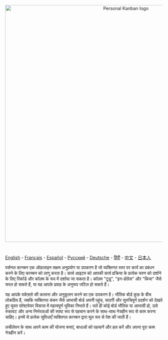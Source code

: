 <p align="center">
  <a href="https://nishantpainter.github.io/personal-kanban/" rel="noopener" target="_blank"><img width="756" src="https://nishantpainter.github.io/personal-kanban/readme_logo_in.png" alt="Personal Kanban logo"></a></p>
</p>

#

[English](https://github.com/nishantpainter/personal-kanban/blob/main/README.md) - [Français](https://github.com/nishantpainter/personal-kanban/blob/main/README_FR.md) - [Español](https://github.com/nishantpainter/personal-kanban/blob/main/README_ES.md) - [Pусский](https://github.com/nishantpainter/personal-kanban/blob/main/README_RU.md) - [Deutsche](https://github.com/nishantpainter/personal-kanban/blob/main/README_DE.md) - [हिंदी](https://github.com/nishantpainter/personal-kanban/blob/main/README_IN.md) - [中文](https://github.com/nishantpainter/personal-kanban/blob/main/README_CN.md) - [日本人](https://github.com/nishantpainter/personal-kanban/blob/main/README_JP.md)

पर्सनल कानबन एक ऑफ़लाइन सक्षम अनुप्रयोग या उपकरण है जो व्यक्तिगत स्तर पर कार्य का प्रबंधन करने के लिए कानबन को लागू करता है। कार्य आइटम को आपकी कार्य प्रक्रिया के प्रत्येक चरण को दर्शाने के लिए रिकॉर्ड और कॉलम के रूप में दर्शाया जा सकता है। कॉलम "टूडू", "इन-प्रोग्रेस" और "किया" जैसे सरल हो सकते हैं, या यह आपके प्रवाह के अनुरूप जटिल हो सकते हैं।

यह आपके वर्कफ़्लो की कल्पना और अनुकूलन करने का एक उपकरण है। भौतिक बोर्ड कुछ के बीच लोकप्रिय हैं, जबकि व्यक्तिगत कंबन जैसे आभासी बोर्ड अपनी पहुंच, सादगी और सुरुचिपूर्ण प्रदर्शन को देखते हुए चुस्त सॉफ्टवेयर विकास में महत्वपूर्ण भूमिका निभाते हैं। भले ही कोई बोर्ड भौतिक या आभासी हो, उसे रुकावट और अन्य निर्भरताओं की स्पष्ट रूप से पहचान करने के साथ-साथ नेत्रहीन रूप से काम करना चाहिए। इनमें से प्रत्येक सुविधाएँ व्यक्तिगत कानबन द्वारा मूल रूप से पेश की जाती हैं।

लचीलेपन के साथ अपने काम की योजना बनाएं, बाधाओं को पहचानें और हल करें और अपना पूरा काम नेत्रहीन करें।
